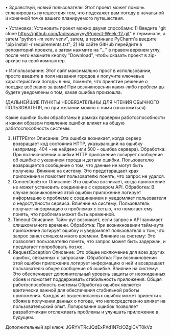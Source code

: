 • Здравствуй, новый пользователь! Этот проект может помочь спланировать путешествия тем, что подскажет вам погоду в начальной и конечной точке вашего планируемого путешествия.

• Установка:
    Установить проект можно двумя способами:
        1) Введите "git clone https://github.com/fadeawayyyy/Project-Week-12.git" в терминале, а затем "python -m venv venv", затем, в терминале PyCharm'a введите "pip install -r requirements.txt";
        2) На сайте GitHub перейдите в репозиторий проекта, а затем нажмите на "..." в правом верхнем углу, после чего нажмите кнопку "Download", чтобы сказать проект в zip-архиве на свой компьютер.

• Использование:
    Этот сайт максимально прост в использовании, просто введите в поля названия городов и получите ключевые характеристики погоды в них, помните, что принятие решение о поездке всё равно за вами!
    При возникновении каких-либо проблем вы будете уведомлены о том, какая ошибка произошла.



   (ДАЛЬНЕЙШИЕ ПУНКТЫ НЕОБЯЗАТЕЛЬНЫ ДЛЯ ЧТЕНИЯ ОБЫЧНОГО ПОЛЬЗОВАТЕЛЯ, но при желании можно с ними ознакомиться)



Какие ошибки были обработаны в рамках проверки работоспособности и каким образом появление ошибки влияет на общую работоспособность системы:
   1. HTTPError
   Описание: Эта ошибка возникает, когда сервер возвращает код состояния HTTP, указывающий на ошибку (например, 404 - не найдено или 500 - ошибка сервера).
   Обработка: При возникновении ошибки HTTP приложение логирует сообщение об ошибке с указанием города и детали ошибки. Пользователю возвращается сообщение о том, что данные не могут быть получены.
   Влияние на систему: Это предотвращает крах приложения и помогает пользователю понять, что запрос не удался.
   2. ConnectionError
   Описание: Эта ошибка возникает, когда приложение не может установить соединение с сервером API.
   Обработка: В случае возникновения этой ошибки приложение логирует информацию о проблеме с соединением и уведомляет пользователя о недоступности сервиса.
   Влияние на систему: Пользователь получает информацию о проблемах с сетью, что помогает ему понять, что проблема может быть временной.
   3. Timeout
   Описание: Тайм-аут возникает, если запрос к API занимает слишком много времени.
   Обработка: При возникновении тайм-аута приложение логирует ошибку и уведомляет пользователя о том, что запрос занял слишком много времени.
   Влияние на систему: Это позволяет пользователю понять, что запрос может быть задержан, и предлагает попробовать позже.
   4. RequestException
   Описание: Это общее исключение для всех других ошибок, связанных с запросами.
   Обработка: При возникновении этой ошибки приложение логирует информацию о ней и возвращает пользователю общее сообщение об ошибке.
   Влияние на систему: Это обеспечивает дополнительный уровень защиты от неожиданных сбоев и помогает поддерживать стабильность приложения.
   Общая работоспособность системы
   Обработка ошибок является критически важной для обеспечения стабильной работы приложения. Каждая из вышеописанных ошибок может привести к сбоям в получении данных о погоде, что непосредственно влияет на пользовательский опыт. Логирование ошибок позволяет разработчикам отслеживать проблемы и улучшать приложение в будущем.

Дополнительный api ключ: JGRYVTRcJQdExPXd1N7cIOZglCVT0kVz 

